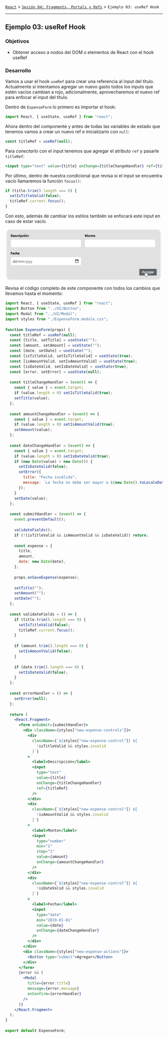 [`React`](../../README.md) > [`Sesión 04: Fragments, Portals y Refs`](../Readme.md) > `Ejemplo 03: useRef Hook`

---

## Ejemplo 03: useRef Hook

### Objetivos

- Obtener acceso a nodos del DOM o elementos de React con el hook useRef

### Desarrollo

Vamos a usar el hook `useRef` para crear una referencia al input del título. Actualmente si intentamos agregar un nuevo gasto todos los inputs que estén vacíos cambian a rojo, adicionalmente, aprovecharemos el nuevo ref para enfocar el input del título.

Dentro de `ExpenseForm` lo primero es importar el hook:

```jsx
import React, { useState, useRef } from "react";
```

Ahora dentro del componente y antes de todas las variables de estado que tenemos vamos a crear un nuevo ref e inicializarlo con `null`:

```jsx
const titleRef = useRef(null);
```

Para _conectarlo_ con el input tenemos que agregar el atributo `ref` y pasarle `titleRef`:

```jsx
<input type="text" value={title} onChange={titleChangeHandler} ref={titleRef} />
```

Por último, dentro de nuestra condicional que revisa si el input se encuentra vacío llamaremos la función `focus()`:

```jsx
if (title.trim().length === 0) {
  setIsTitleValid(false);
  titleRef.current.focus();
}
```

Con esto, además de cambiar los estilos también se enfocará este input en caso de estar vacío.

![React Refs](./assets/react-refs.gif)

Revisa el código completo de este componente con todos los cambios que llevamos hasta el momento:

```jsx
import React, { useState, useRef } from "react";
import Button from "../UI/Button";
import Modal from "../UI/Modal";
import styles from "./ExpenseForm.module.css";

function ExpenseForm(props) {
  const titleRef = useRef(null);
  const [title, setTitle] = useState("");
  const [amount, setAmount] = useState("");
  const [date, setDate] = useState("");
  const [isTitleValid, setIsTitleValid] = useState(true);
  const [isAmountValid, setIsAmountValid] = useState(true);
  const [isDateValid, setIsDateValid] = useState(true);
  const [error, setError] = useState(null);

  const titleChangeHandler = (event) => {
    const { value } = event.target;
    if (value.length > 0) setIsTitleValid(true);
    setTitle(value);
  };

  const amountChangeHandler = (event) => {
    const { value } = event.target;
    if (value.length > 0) setIsAmountValid(true);
    setAmount(value);
  };

  const dateChangeHandler = (event) => {
    const { value } = event.target;
    if (value.length > 0) setIsDateValid(true);
    if (new Date(value) > new Date()) {
      setIsDateValid(false);
      setError({
        title: "Fecha inválida",
        message: `La fecha no debe ser mayor a ${new Date().toLocaleDateString()}`,
      });
    }
    setDate(value);
  };

  const submitHandler = (event) => {
    event.preventDefault();

    validateFields();
    if (!(isTitleValid && isAmountValid && isDateValid)) return;

    const expense = {
      title,
      amount,
      date: new Date(date),
    };

    props.onSaveExpense(expense);

    setTitle("");
    setAmount("");
    setDate("");
  };

  const validateFields = () => {
    if (title.trim().length === 0) {
      setIsTitleValid(false);
      titleRef.current.focus();
    }

    if (amount.trim().length === 0) {
      setIsAmountValid(false);
    }

    if (date.trim().length === 0) {
      setIsDateValid(false);
    }
  };

  const errorHandler = () => {
    setError(null);
  };

  return (
    <React.Fragment>
      <form onSubmit={submitHandler}>
        <div className={styles["new-expense-controls"]}>
          <div
            className={`${styles["new-expense-control"]} ${
              !isTitleValid && styles.invalid
            }`}
          >
            <label>Descripción</label>
            <input
              type="text"
              value={title}
              onChange={titleChangeHandler}
              ref={titleRef}
            />
          </div>
          <div
            className={`${styles["new-expense-control"]} ${
              !isAmountValid && styles.invalid
            }`}
          >
            <label>Monto</label>
            <input
              type="number"
              min="1"
              step="1"
              value={amount}
              onChange={amountChangeHandler}
            />
          </div>
          <div
            className={`${styles["new-expense-control"]} ${
              !isDateValid && styles.invalid
            }`}
          >
            <label>Fecha</label>
            <input
              type="date"
              min="2019-01-01"
              value={date}
              onChange={dateChangeHandler}
            />
          </div>
        </div>
        <div className={styles["new-expense-actions"]}>
          <Button type="submit">Agregar</Button>
        </div>
      </form>
      {error && (
        <Modal
          title={error.title}
          message={error.message}
          onConfirm={errorHandler}
        />
      )}
    </React.Fragment>
  );
}

export default ExpenseForm;
```
